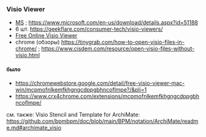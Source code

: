 ### Visio Viewer
- [MS](https://mloads.com/office/4320-microsoft-visio-viewer.html) ; https://www.microsoft.com/en-us/download/details.aspx?id=51188
- 6 шт. https://geekflare.com/consumer-tech/visio-viewers/
- [Free Online Visio Viewer](https://doconut.app/products/visio/)
- chrome (обзоры) https://tinygrab.com/how-to-open-visio-files-in-chrome/ ; https://www.cisdem.com/resource/open-visio-files-without-visio.html


#### было
- https://chromewebstore.google.com/detail/free-visio-viewer-mac-win/mcpmofnlkemfkhgngcdppgbhncoflmpe?/&pli=1
- https://www.crx4chrome.com/extensions/mcpmofnlkemfkhgngcdppgbhncoflmpe/
  
см. также: Visio Stencil and Template for ArchiMate: https://github.com/bpmbpm/doc/blob/main/BPM/notation/ArchiMate/readme.md#archimate_visio  


